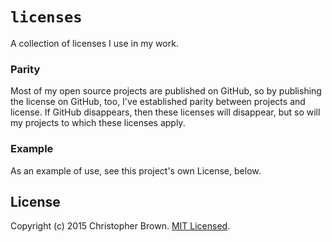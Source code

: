 # `licenses`

A collection of licenses I use in my work.


### Parity

Most of my open source projects are published on GitHub, so by publishing the license on GitHub, too, I've established parity between projects and license. If GitHub disappears, then these licenses will disappear, but so will my projects to which these licenses apply.


### Example

As an example of use, see this project's own License, below.


## License

Copyright (c) 2015 Christopher Brown. [MIT Licensed](http://chbrown.github.io/licenses/MIT/#2015).

